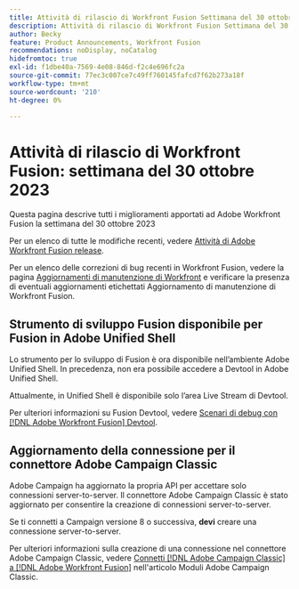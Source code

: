 ```yaml
---
title: Attività di rilascio di Workfront Fusion Settimana del 30 ottobre 2023
description: Attività di rilascio di Workfront Fusion Settimana del 30 ottobre 2023
author: Becky
feature: Product Announcements, Workfront Fusion
recommendations: noDisplay, noCatalog
hidefromtoc: true
exl-id: f1dbe40a-7569-4e08-846d-f2c4e696fc2a
source-git-commit: 77ec3c007ce7c49ff760145fafcd7f62b273a18f
workflow-type: tm+mt
source-wordcount: '210'
ht-degree: 0%

---
```


# Attività di rilascio di Workfront Fusion: settimana del 30 ottobre 2023

Questa pagina descrive tutti i miglioramenti apportati ad Adobe Workfront Fusion la settimana del 30 ottobre 2023

Per un elenco di tutte le modifiche recenti, vedere [Attività di Adobe Workfront Fusion release](/help/workfront-fusion/fusion-product-releases/fusion-release-activity.md).

Per un elenco delle correzioni di bug recenti in Workfront Fusion, vedere la pagina [Aggiornamenti di manutenzione di Workfront](https://experienceleague.adobe.com/docs/workfront-known-issues/releases/current-updates.html) e verificare la presenza di eventuali aggiornamenti etichettati Aggiornamento di manutenzione di Workfront Fusion.

## Strumento di sviluppo Fusion disponibile per Fusion in Adobe Unified Shell

Lo strumento per lo sviluppo di Fusion è ora disponibile nell’ambiente Adobe Unified Shell. In precedenza, non era possibile accedere a Devtool in Adobe Unified Shell.

Attualmente, in Unified Shell è disponibile solo l’area Live Stream di Devtool.

Per ulteriori informazioni su Fusion Devtool, vedere [Scenari di debug con  [!DNL Adobe Workfront Fusion] Devtool](/help/workfront-fusion/manage-scenarios/debug-a-scenario.md).

## Aggiornamento della connessione per il connettore Adobe Campaign Classic

Adobe Campaign ha aggiornato la propria API per accettare solo connessioni server-to-server. Il connettore Adobe Campaign Classic è stato aggiornato per consentire la creazione di connessioni server-to-server.

Se ti connetti a Campaign versione 8 o successiva, **devi** creare una connessione server-to-server.

Per ulteriori informazioni sulla creazione di una connessione nel connettore Adobe Campaign Classic, vedere [Connetti [!DNL Adobe Campaign Classic] a [!DNL Adobe Workfront Fusion]](/help/workfront-fusion/references/apps-and-modules/adobe-connectors/adobe-campaign-classic-connector.md#connect-adobe-campaign-to-adobe-workfront-fusion) nell&#39;articolo Moduli Adobe Campaign Classic.

